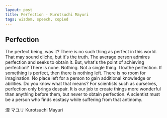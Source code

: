 ```yaml
---
layout: post
title: Perfection - Kurotsuchi Mayuri
tags: wizdom, speech, copied
---
```


Perfection
----------

The perfect being, was it?
There is no such thing as perfect in this world.
That may sound cliche, but it's the truth.
The average person admires perfection and seeks to obtain it.
But, what's the point of achieving perfection?
There is none. Nothing. Not a single thing.
I loathe perfection.
If something is perfect, then there is nothing left.
There is no room for imagination.
No place left for a person to gain additional knowledge or abilities.
Do you know what that means?
For scientists such as ourselves, perfection only brings despair.
It is our job to create things more wonderful than anything before them, but never to obtain perfection.
A scientist must be a person who finds ecstasy while suffering from that antinomy.

涅 マユリ
Kurotsuchi Mayuri
